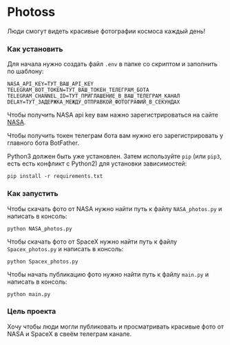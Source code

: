 # Photoss
Люди смогут видеть красивые фотографии космоса каждый день!

### Как установить
Для начала нужно создать файл `.env` в папке со скриптом и заполнить по шаблону:
```
NASA_API_KEY=ТУТ_ВАШ_API_KEY
TELEGRAM_BOT_TOKEN=ТУТ_ВАШ_ТОКЕН_ТЕЛЕГРАМ_БОТА
TELEGRAM_CHANNEL_ID=ТУТ_ПРИГЛАШЕНИЕ_В_ВАШ_ТЕЛЕГРАМ_КАНАЛ
DELAY=ТУТ_ЗАДЕРЖКА_МЕЖДУ_ОТПРАВКОЙ_ФОТОГРАФИЙ_В_СЕКУНДАХ
```

Чтобы получить NASA api key вам нажно зарегистрироваться на сайте [NASA](https://api.nasa.gov/).

Чтобы получить токен телеграм бота вам нужно его зарегистрировать у главного бота BotFather.

Python3 должен быть уже установлен. 
Затем используйте `pip` (или `pip3`, есть есть конфликт с Python2) для установки зависимостей:
```
pip install -r requirements.txt
```
### Как запустить
Чтобы скачать фото от NASA нужно найти путь к файлу `NASA_photos.py` и написать в консоль:
```
python NASA_photos.py
```
Чтобы скачать фото от SpaceX нужно найти путь к файлу `Spacex_photos.py` и написать в консоль:
```
python Spacex_photos.py
```
Чтобы начать публикацию фото нужно найти путь к файлу `main.py` и написать в консоль:
```
python main.py
```

### Цель проекта
Хочу чтобы люди могли публиковать и просматривать красивые фото от NASA и SpaceX в свеём телеграм канале.
